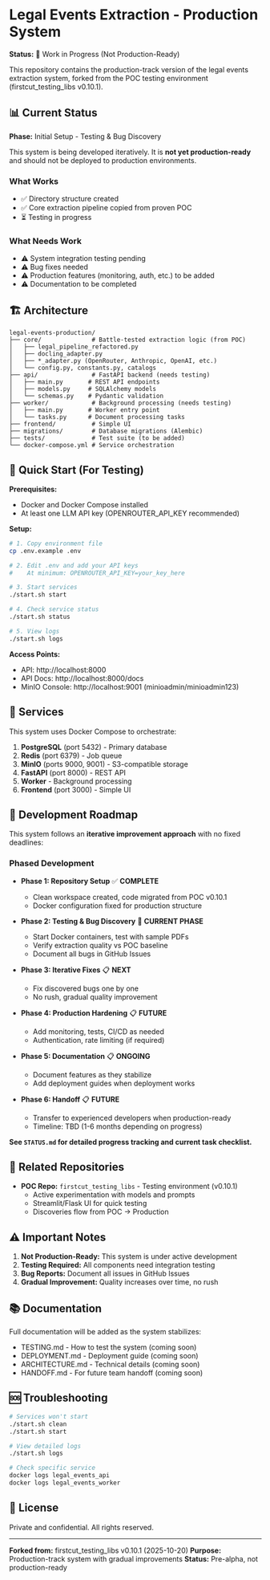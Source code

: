 # Legal Events Extraction - Production System

**Status:** 🚧 Work in Progress (Not Production-Ready)

This repository contains the production-track version of the legal events extraction system, forked from the POC testing environment (firstcut_testing_libs v0.10.1).

## 📊 Current Status

**Phase:** Initial Setup - Testing & Bug Discovery

This system is being developed iteratively. It is **not yet production-ready** and should not be deployed to production environments.

### What Works
- ✅ Directory structure created
- ✅ Core extraction pipeline copied from proven POC
- ⏳ Testing in progress

### What Needs Work
- ⚠️ System integration testing pending
- ⚠️ Bug fixes needed
- ⚠️ Production features (monitoring, auth, etc.) to be added
- ⚠️ Documentation to be completed

## 🏗️ Architecture

```
legal-events-production/
├── core/              # Battle-tested extraction logic (from POC)
│   ├── legal_pipeline_refactored.py
│   ├── docling_adapter.py
│   ├── *_adapter.py (OpenRouter, Anthropic, OpenAI, etc.)
│   └── config.py, constants.py, catalogs
├── api/               # FastAPI backend (needs testing)
│   ├── main.py       # REST API endpoints
│   ├── models.py     # SQLAlchemy models
│   └── schemas.py    # Pydantic validation
├── worker/            # Background processing (needs testing)
│   ├── main.py       # Worker entry point
│   └── tasks.py      # Document processing tasks
├── frontend/          # Simple UI
├── migrations/        # Database migrations (Alembic)
├── tests/             # Test suite (to be added)
└── docker-compose.yml # Service orchestration
```

## 🚀 Quick Start (For Testing)

**Prerequisites:**
- Docker and Docker Compose installed
- At least one LLM API key (OPENROUTER_API_KEY recommended)

**Setup:**

```bash
# 1. Copy environment file
cp .env.example .env

# 2. Edit .env and add your API keys
#    At minimum: OPENROUTER_API_KEY=your_key_here

# 3. Start services
./start.sh start

# 4. Check service status
./start.sh status

# 5. View logs
./start.sh logs
```

**Access Points:**
- API: http://localhost:8000
- API Docs: http://localhost:8000/docs
- MinIO Console: http://localhost:9001 (minioadmin/minioadmin123)

## 🔧 Services

This system uses Docker Compose to orchestrate:

1. **PostgreSQL** (port 5432) - Primary database
2. **Redis** (port 6379) - Job queue
3. **MinIO** (ports 9000, 9001) - S3-compatible storage
4. **FastAPI** (port 8000) - REST API
5. **Worker** - Background processing
6. **Frontend** (port 3000) - Simple UI

## 📝 Development Roadmap

This system follows an **iterative improvement approach** with no fixed deadlines:

### Phased Development

- **Phase 1: Repository Setup** ✅ **COMPLETE**
  - Clean workspace created, code migrated from POC v0.10.1
  - Docker configuration fixed for production structure

- **Phase 2: Testing & Bug Discovery** 🚧 **CURRENT PHASE**
  - Start Docker containers, test with sample PDFs
  - Verify extraction quality vs POC baseline
  - Document all bugs in GitHub Issues

- **Phase 3: Iterative Fixes** 📋 **NEXT**
  - Fix discovered bugs one by one
  - No rush, gradual quality improvement

- **Phase 4: Production Hardening** 📋 **FUTURE**
  - Add monitoring, tests, CI/CD as needed
  - Authentication, rate limiting (if required)

- **Phase 5: Documentation** 📋 **ONGOING**
  - Document features as they stabilize
  - Add deployment guides when deployment works

- **Phase 6: Handoff** 📋 **FUTURE**
  - Transfer to experienced developers when production-ready
  - Timeline: TBD (1-6 months depending on progress)

**See `STATUS.md` for detailed progress tracking and current task checklist.**

## 🔗 Related Repositories

- **POC Repo:** `firstcut_testing_libs` - Testing environment (v0.10.1)
  - Active experimentation with models and prompts
  - Streamlit/Flask UI for quick testing
  - Discoveries flow from POC → Production

## ⚠️ Important Notes

1. **Not Production-Ready:** This system is under active development
2. **Testing Required:** All components need integration testing
3. **Bug Reports:** Document all issues in GitHub Issues
4. **Gradual Improvement:** Quality increases over time, no rush

## 📚 Documentation

Full documentation will be added as the system stabilizes:
- TESTING.md - How to test the system (coming soon)
- DEPLOYMENT.md - Deployment guide (coming soon)
- ARCHITECTURE.md - Technical details (coming soon)
- HANDOFF.md - For future team handoff (coming soon)

## 🆘 Troubleshooting

```bash
# Services won't start
./start.sh clean
./start.sh start

# View detailed logs
./start.sh logs

# Check specific service
docker logs legal_events_api
docker logs legal_events_worker
```

## 📄 License

Private and confidential. All rights reserved.

---

**Forked from:** firstcut_testing_libs v0.10.1 (2025-10-20)
**Purpose:** Production-track system with gradual improvements
**Status:** Pre-alpha, not production-ready
